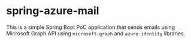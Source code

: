 # spring-azure-mail
This is a simple Spring Boot PoC application that sends emails using Microsoft Graph API using `microsoft-graph` and `azure-identity` libraries.
